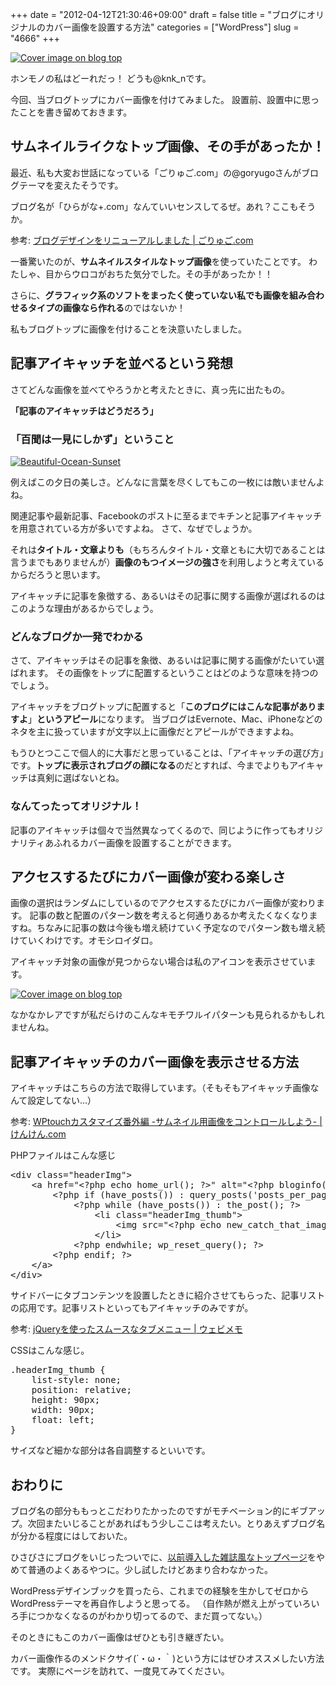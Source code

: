 +++
date = "2012-04-12T21:30:46+09:00"
draft = false
title = "ブログにオリジナルのカバー画像を設置する方法"
categories = ["WordPress"]
slug = "4666"
+++

<div class="center"><a href="https://knk-n.com/images/2012/04/cover_image_on_blog_top.jpg" title="Cover image on blog top" target="_blank"><img src="https://knk-n.com/images/2012/04/cover_image_on_blog_top.jpg" alt="Cover image on blog top" title="cover_image_on_blog_top.jpg" /></a></div>

ホンモノの私はどーれだっ！
どうも@knk_nです。

今回、当ブログトップにカバー画像を付けてみました。
設置前、設置中に思ったことを書き留めておきます。<!--more--><h2>サムネイルライクなトップ画像、その手があったか！</h2>
最近、私も大変お世話になっている「ごりゅご.com」の@goryugoさんがブログテーマを変えたそうです。

ブログ名が「ひらがな+.com」なんていいセンスしてるぜ。あれ？ここもそうか。

<p>参考: <a href="http://goryugo.com/20120409/goryugo_new/" target="_blank">ブログデザインをリニューアルしました | ごりゅご.com</a><script type="text/javascript">var url="http://goryugo.com/20120409/goryugo_new/";</script><script src="http://api.b.st-hatena.com/entry.count?url=http://goryugo.com/20120409/goryugo_new/&callback=hatebTxt"></script></p>

一番驚いたのが、<strong>サムネイルスタイルなトップ画像</strong>を使っていたことです。
わたしゃ、目からウロコがおちた気分でした。その手があったか！！

さらに、<strong>グラフィック系のソフトをまったく使っていない私でも画像を組み合わせるタイプの画像なら作れる</strong>のではないか！

私もブログトップに画像を付けることを決意いたしました。

<h2>記事アイキャッチを並べるという発想</h2>
さてどんな画像を並べてやろうかと考えたときに、真っ先に出たもの。

<strong>「記事のアイキャッチはどうだろう」</strong>

<h3>「百聞は一見にしかず」ということ</h3>
<a href="http://www.flickr.com/photos/37357703@N08/4994104027/" title="Beautiful-Ocean-Sunset by Jeffpro57, on Flickr" target="_blank"><img class="flickr_photo" src="http://farm5.static.flickr.com/4125/4994104027_6893f5867f_z.jpg" alt="Beautiful-Ocean-Sunset" /></a>

例えばこの夕日の美しさ。どんなに言葉を尽くしてもこの一枚には敵いませんよね。

関連記事や最新記事、Facebookのポストに至るまでキチンと記事アイキャッチを用意されている方が多いですよね。
さて、なぜでしょうか。

それは<strong>タイトル・文章よりも</strong>（もちろんタイトル・文章ともに大切であることは言うまでもありませんが）<strong>画像のもつイメージの強さ</strong>を利用しようと考えているからだろうと思います。

アイキャッチに記事を象徴する、あるいはその記事に関する画像が選ばれるのはこのような理由があるからでしょう。

<h3>どんなブログか一発でわかる</h3>
さて、アイキャッチはその記事を象徴、あるいは記事に関する画像がたいてい選ばれます。
その画像をトップに配置するということはどのような意味を持つのでしょう。

アイキャッチをブログトップに配置すると「<strong>このブログにはこんな記事がありますよ</strong>」<strong>というアピール</strong>になります。
当ブログはEvernote、Mac、iPhoneなどのネタを主に扱っていますが文字以上に画像だとアピールができますよね。

もうひとつここで個人的に大事だと思っていることは、「アイキャッチの選び方」です。<strong>トップに表示されブログの顔になる</strong>のだとすれば、今までよりもアイキャッチは真剣に選ばないとね。

<h3>なんてったってオリジナル！</h3>
記事のアイキャッチは個々で当然異なってくるので、同じように作ってもオリジナリティあふれるカバー画像を設置することができます。

<h2>アクセスするたびにカバー画像が変わる楽しさ</h2>
画像の選択はランダムにしているのでアクセスするたびにカバー画像が変わります。
記事の数と配置のパターン数を考えると何通りあるか考えたくなくなりますね。ちなみに記事の数は今後も増え続けていく予定なのでパターン数も増え続けていくわけです。オモシロイダロ。

アイキャッチ対象の画像が見つからない場合は私のアイコンを表示させています。

<div class="center"><a href="https://knk-n.com/images/2012/04/cover_image_on_blog_top.jpg" title="Cover image on blog top" target="_blank"><img src="https://knk-n.com/images/2012/04/cover_image_on_blog_top.jpg" alt="Cover image on blog top" title="cover_image_on_blog_top.jpg" /></a></div>

なかなかレアですが私だらけのこんなキモチワルイパターンも見られるかもしれませんね。

<h2>記事アイキャッチのカバー画像を表示させる方法</h2>
アイキャッチはこちらの方法で取得しています。（そもそもアイキャッチ画像なんて設定してない…）

<p>参考: <a href="http://knk-n.com/2011/06/28/wptouch-thumbnail/" target="_blank">WPtouchカスタマイズ番外編 -サムネイル用画像をコントロールしよう- | けんけん.com</a><script type="text/javascript">var url="http://knk-n.com/2011/06/28/wptouch-thumbnail/";</script><script src="http://api.b.st-hatena.com/entry.count?url=http://knk-n.com/2011/06/28/wptouch-thumbnail/&callback=hatebTxt"></script></p>

PHPファイルはこんな感じ
<pre class="brush: php">
&lt;div class=&quot;headerImg&quot;&gt;
	&lt;a href=&quot;&lt;?php echo home_url(); ?&gt;&quot; alt=&quot;&lt;?php bloginfo(&#039;name&#039;); ?&gt;&quot;&gt;
		&lt;?php if (have_posts()) : query_posts(&#039;posts_per_page=33&amp;orderby=rand&#039;); ?&gt;
			&lt;?php while (have_posts()) : the_post(); ?&gt;
				&lt;li class=&quot;headerImg_thumb&quot;&gt;
					&lt;img src=&quot;&lt;?php echo new_catch_that_image(); ?&gt;&quot; width=&quot;90&quot; height=&quot;90&quot;/&gt;
				&lt;/li&gt;
			&lt;?php endwhile; wp_reset_query(); ?&gt;
		&lt;?php endif; ?&gt;    
	&lt;/a&gt;
&lt;/div&gt;
</pre>

サイドバーにタブコンテンツを設置したときに紹介させてもらった、記事リストの応用です。記事リストといってもアイキャッチのみですが。
<p>参考: <a href="http://webimemo.com/jquery/2783" target="_blank">jQueryを使ったスムースなタブメニュー | ウェビメモ</a><script type="text/javascript">var url="http://webimemo.com/jquery/2783";</script><script src="http://api.b.st-hatena.com/entry.count?url=http://webimemo.com/jquery/2783&callback=hatebTxt"></script></p>

CSSはこんな感じ。
<pre class="brush: css">
.headerImg_thumb {
	list-style: none;
	position: relative;
	height: 90px;
	width: 90px;
	float: left;
}
</pre>

サイズなど細かな部分は各自調整するといいです。

<h2>おわりに</h2>
ブログ名の部分ももっとこだわりたかったのですがモチベーション的にギブアップ。次回またいじることがあればもう少しここは考えたい。とりあえずブログ名が分かる程度にはしておいた。

ひさびさにブログをいじったついでに、<a href="http://knk-n.com/2012/03/07/wordpress_minor_customize_of_top_page/" target="_blank">以前導入した雑誌風なトップページ</a>をやめて普通のよくあるやつに。少し試したけどあまり合わなかった。

WordPressデザインブックを買ったら、これまでの経験を生かしてゼロからWordPressテーマを再自作しようと思ってる。
（自作熱が燃え上がっていろいろ手につかなくなるのがわかり切ってるので、まだ買ってない。）

そのときにもこのカバー画像はぜひとも引き継ぎたい。

カバー画像作るのメンドクサイ(´・ω・｀)という方にはぜひオススメしたい方法です。
実際にページを訪れて、一度見てみてください。
